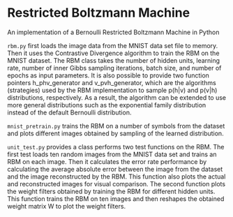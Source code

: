 # Restricted Boltzmann Machine
An implementation of a Bernoulli Restricted Boltzmann Machine in Python

`rbm.py` first loads   the   image   data   from   the   MNIST   data   set   file   to
memory.   Then   it   uses   the   Contrastive   Divergence   algorithm to train the RBM on the MNIST dataset. 
The RBM class
takes the number of hidden units, learning rate, number of inner Gibbs sampling
iterations, batch size, and number of epochs as input parameters. 
It   is   also   possible   to   provide   two   function   pointers   h_phv_generator   and
v_pvh_generator,   which   are   the   algorithms   (strategies)   used   by   the   RBM
implementation to sample p(h|v) and p(v|h) distributions, respectively. As a result,
the   algorithm   can   be   extended   to   use   more   general   distributions   such   as   the
exponential family distribution instead of the default Bernoulli distribution.

`mnist_pretrain.py` trains the
RBM on a number of symbols from the dataset and plots different images obtained
by   sampling   of   the   learned   distribution.

`unit_test.py` provides a class performs two test functions on the
RBM. The first test loads ten random images from the MNIST data set and trains an
RBM on each image. Then it calculates the error rate performance by calculating
the   average   absolute   error   between   the   image   from   the   dataset   and   the   image
reconstructed  by  the  RBM. This function  also  plots the actual and  reconstructed
images for visual comparison.
The   second   function   plots   the   weight   filters   obtained   by   training   the   RBM   for
different   hidden   units.   This   function   trains   the   RBM   on   ten   images   and   then
reshapes the obtained weight matrix W to plot the weight filters.
